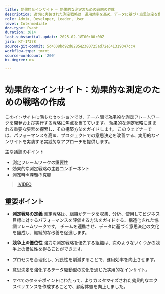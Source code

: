```yaml
---
title: 効果的なインサイト – 効果的な測定のための戦略の作成
description: 適切に実装された測定戦略は、運用効率を高め、データに基づく意思決定を促進し、顧客体験を向上させ、組織に競争力を提供します。
role: Admin, Developer, Leader, User
level: Intermediate
doc-type: Event
duration: 2814
last-substantial-update: 2025-02-18T00:00:00Z
jira: KT-17378
source-git-commit: 5d4308bd92d8285e2380725ad72e341319347cc4
workflow-type: tm+mt
source-wordcount: '200'
ht-degree: 0%

---
```



# 効果的なインサイト：効果的な測定のための戦略の作成

このインサイトに満ちたセッションでは、チーム間で効果的な測定フレームワークを開発および実行する戦略に焦点を当てています。 効果的な測定戦略に含まれる重要な要素を探索し、その構築方法をガイドします。 このウェビナーでは、パフォーマンスを高め、プロジェクトでの意思決定を改善する、実用的なインサイトを実装する実践的なアプローチを提供します。

主な議論のポイント

* 測定フレームワークの重要性
* 効果的な測定戦略の主要コンポーネント
* 測定時の課題の克服

>[!VIDEO](https://video.tv.adobe.com/v/3444457/?learn=on&enablevpops)

## 重要ポイント

* **測定戦略の定義** 測定戦略は、組織がデータを収集、分析、使用してビジネス目標に対するパフォーマンスを評価する方法をガイドする、構造化された協調フレームワークです。 チームを連携させ、データに基づく意思決定の文化を醸成し、継続的な改善を促進します。

* **競争上の優位性** 強力な測定戦略を優先する組織は、次のようないくつかの競争上の優位性を得ることができます。

* プロセスを合理化し、冗長性を削減することで、運用効率を向上させます。
* 意思決定を強化するデータ駆動型の文化を通じた実用的なインサイト。
* すべてのタッチポイントにわたって、よりカスタマイズされた効果的なエクスペリエンスを作成することで、顧客体験を向上しました。
